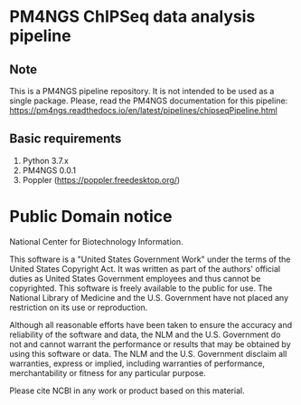 # PM4NGS ChIPSeq data analysis pipeline

## Note

This is a PM4NGS pipeline repository. It is not intended to be used as a single package. 
Please, read the PM4NGS documentation for this pipeline: 
https://pm4ngs.readthedocs.io/en/latest/pipelines/chipseqPipeline.html

## Basic requirements

1. Python 3.7.x
2. PM4NGS 0.0.1
3. Poppler (https://poppler.freedesktop.org/)

# Public Domain notice

National Center for Biotechnology Information.

This software is a "United States Government Work" under the terms of the United States
Copyright Act. It was written as part of the authors' official duties as United States
Government employees and thus cannot be copyrighted. This software is freely available
to the public for use. The National Library of Medicine and the U.S. Government have not
 placed any restriction on its use or reproduction.

Although all reasonable efforts have been taken to ensure the accuracy and reliability
of the software and data, the NLM and the U.S. Government do not and cannot warrant the
performance or results that may be obtained by using this software or data. The NLM and
the U.S. Government disclaim all warranties, express or implied, including warranties
of performance, merchantability or fitness for any particular purpose.

Please cite NCBI in any work or product based on this material.
